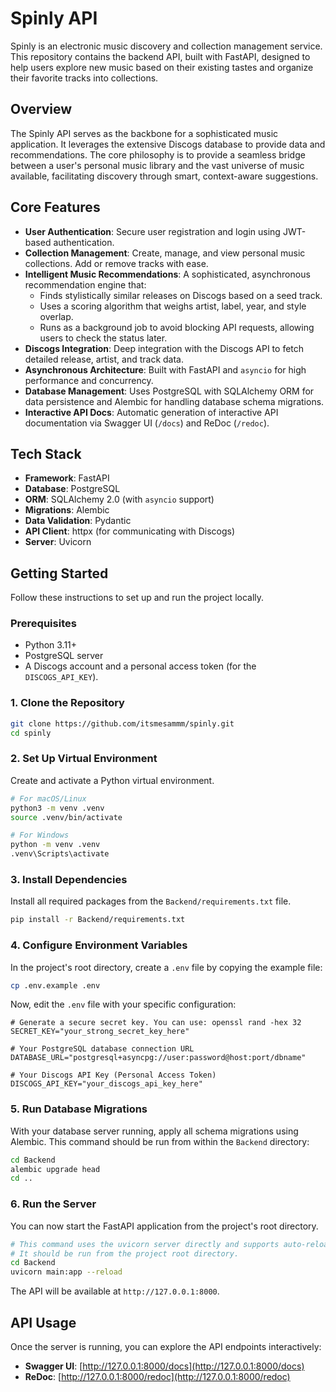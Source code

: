 # Spinly API

Spinly is an electronic music discovery and collection management service. This repository contains the backend API, built with FastAPI, designed to help users explore new music based on their existing tastes and organize their favorite tracks into collections.

## Overview

The Spinly API serves as the backbone for a sophisticated music application. It leverages the extensive Discogs database to provide data and recommendations. The core philosophy is to provide a seamless bridge between a user's personal music library and the vast universe of music available, facilitating discovery through smart, context-aware suggestions.

## Core Features

*   **User Authentication**: Secure user registration and login using JWT-based authentication.
*   **Collection Management**: Create, manage, and view personal music collections. Add or remove tracks with ease.
*   **Intelligent Music Recommendations**: A sophisticated, asynchronous recommendation engine that:
    *   Finds stylistically similar releases on Discogs based on a seed track.
    *   Uses a scoring algorithm that weighs artist, label, year, and style overlap.
    *   Runs as a background job to avoid blocking API requests, allowing users to check the status later.
*   **Discogs Integration**: Deep integration with the Discogs API to fetch detailed release, artist, and track data.
*   **Asynchronous Architecture**: Built with FastAPI and `asyncio` for high performance and concurrency.
*   **Database Management**: Uses PostgreSQL with SQLAlchemy ORM for data persistence and Alembic for handling database schema migrations.
*   **Interactive API Docs**: Automatic generation of interactive API documentation via Swagger UI (`/docs`) and ReDoc (`/redoc`).

## Tech Stack

*   **Framework**: FastAPI
*   **Database**: PostgreSQL
*   **ORM**: SQLAlchemy 2.0 (with `asyncio` support)
*   **Migrations**: Alembic
*   **Data Validation**: Pydantic
*   **API Client**: httpx (for communicating with Discogs)
*   **Server**: Uvicorn

## Getting Started

Follow these instructions to set up and run the project locally.

### Prerequisites

*   Python 3.11+
*   PostgreSQL server
*   A Discogs account and a personal access token (for the `DISCOGS_API_KEY`).

### 1. Clone the Repository

```bash
git clone https://github.com/itsmesammm/spinly.git
cd spinly
```

### 2. Set Up Virtual Environment

Create and activate a Python virtual environment.

```bash
# For macOS/Linux
python3 -m venv .venv
source .venv/bin/activate

# For Windows
python -m venv .venv
.venv\Scripts\activate
```

### 3. Install Dependencies

Install all required packages from the `Backend/requirements.txt` file.

```bash
pip install -r Backend/requirements.txt
```

### 4. Configure Environment Variables

In the project's root directory, create a `.env` file by copying the example file:

```bash
cp .env.example .env
```

Now, edit the `.env` file with your specific configuration:

```dotenv
# Generate a secure secret key. You can use: openssl rand -hex 32
SECRET_KEY="your_strong_secret_key_here"

# Your PostgreSQL database connection URL
DATABASE_URL="postgresql+asyncpg://user:password@host:port/dbname"

# Your Discogs API Key (Personal Access Token)
DISCOGS_API_KEY="your_discogs_api_key_here"
```

### 5. Run Database Migrations

With your database server running, apply all schema migrations using Alembic. This command should be run from within the `Backend` directory:

```bash
cd Backend
alembic upgrade head
cd ..
```

### 6. Run the Server

You can now start the FastAPI application from the project's root directory.

```bash
# This command uses the uvicorn server directly and supports auto-reloading
# It should be run from the project root directory.
cd Backend
uvicorn main:app --reload
```

The API will be available at `http://127.0.0.1:8000`.

## API Usage

Once the server is running, you can explore the API endpoints interactively:

*   **Swagger UI**: [http://127.0.0.1:8000/docs](http://127.0.0.1:8000/docs)
*   **ReDoc**: [http://127.0.0.1:8000/redoc](http://127.0.0.1:8000/redoc)

